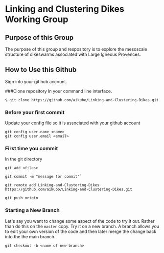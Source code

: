 # Linking and Clustering Dikes Working Group 
## Purpose of this Group 
The purpose of this group and respository is to explore the mesoscale structure of dikeswarms associated with Large Igneous Provences. 
## How to Use this Github 
Sign into your git hub account. 

###Clone repository
In your command line interface.

 `$ git clone https://github.com/aikubo/Linking-and-Clustering-Dikes.git`
 
### Before your first commit 
Update your config file so it is associated with your github account 

```
git config user.name <name>
git config user.email <email>
```

### First time you commit 
In the git directory 

```
git add <files>

git commit -m "message for commit"`

git remote add Linking-and-Clustering-Dikes https://github.com/aikubo/Linking-and-Clustering-Dikes.git 

git push origin
```

### Starting a New Branch 
Let's say you want to change some aspect of the code to try it out. Rather than do this on the `master` copy. Try it on a new branch. A branch allows you to edit your own version of the code and then later merge the change back into the the main branch. 

```
git checkout -b <name of new branch>

```
